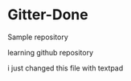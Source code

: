 Gitter-Done
===========

Sample repository 

learning github repository


i just changed this file with textpad